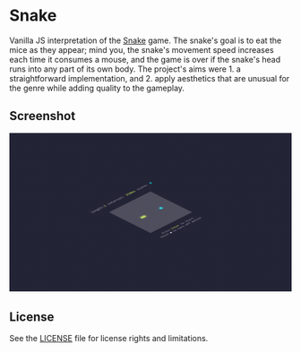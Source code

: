 # Snake

Vanilla JS interpretation of the [Snake](https://en.wikipedia.org/wiki/Snake_(video_game_genre)) game. The snake's goal is to eat the mice as they appear; mind you, the snake's movement speed increases each time it consumes a mouse, and the game is over if the snake's head runs into any part of its own body. The project's aims were 1. a straightforward implementation, and 2. apply aesthetics that are unusual for the genre while adding quality to the gameplay.

## Screenshot

<img src="./screenshot.png"/>

## License

See the [LICENSE](./LICENSE.md) file for license rights and limitations.